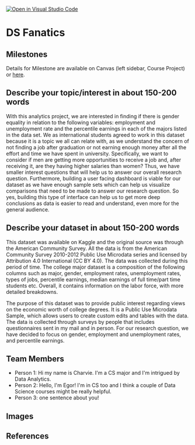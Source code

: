 [![Open in Visual Studio Code](https://classroom.github.com/assets/open-in-vscode-f059dc9a6f8d3a56e377f745f24479a46679e63a5d9fe6f495e02850cd0d8118.svg)](https://classroom.github.com/online_ide?assignment_repo_id=5875888&assignment_repo_type=AssignmentRepo)
# DS Fanatics


## Milestones

Details for Milestone are available on Canvas (left sidebar, Course Project) or [here](https://firas.moosvi.com/courses/data301/project/milestone01.html).

## Describe your topic/interest in about 150-200 words

With this analytics project, we are interested in finding if there is gender equality in relation to the following variables: employment and unemployment rate and the percentile earnings in each of the majors listed in the data set. We as international students agreed to work in this dataset because it is a topic we all can relate with, as we understand the concern of not finding a job after graduation or not earning enough money after all the effort and time we have spent in university. Specifically, we want to consider if men are getting more opportunities to receive a job and, after receiving it, are they having higher salaries than women? Thus, we have smaller interest questions that will help us to answer our overall research question. Furthermore, building a user facing dashboard is viable for our dataset as we have enough sample sets which can help us visualize comparisons that need to be made to answer our research question. So yes, building this type of interface can help us to get more deep conclusions as data is easier to read and understand, even more for the general audience. 

## Describe your dataset in about 150-200 words

This dataset was available on Kaggle and the original source was through the American Community Survey. All the data is from the American Community Survey 2010-2012 Public Use Microdata series and licensed by Attribution 4.0 International (CC BY 4.0). The data was collected during this period of time. The college major dataset is a composition of the following columns such as major, gender, employment rates, unemployment rates, types of jobs, percentile earnings, median earnings of full time/part time students etc. Overall, it contains information on the labor force, with more detailed breakdowns.

The purpose of this dataset was to provide public interest regarding views on the economic worth of college degrees. It is a Public Use Microdata Sample, which allows users to create custom edits and tables with the data. The data is collected through surveys by people that includes questionnaires sent in my mail and in person. For our research question, we have decided to focus on gender, employment and unemployment rates, and percentile earnings. 

## Team Members

- Person 1: Hi my name is Charvie. I'm a CS major and I'm intrigued by Data Analytics. 
- Person 2: Hello, I'm Egor! I'm in CS too and I think a couple of Data Science courses might be really helpful.
- Person 3: one sentence about you!

## Images

## References



